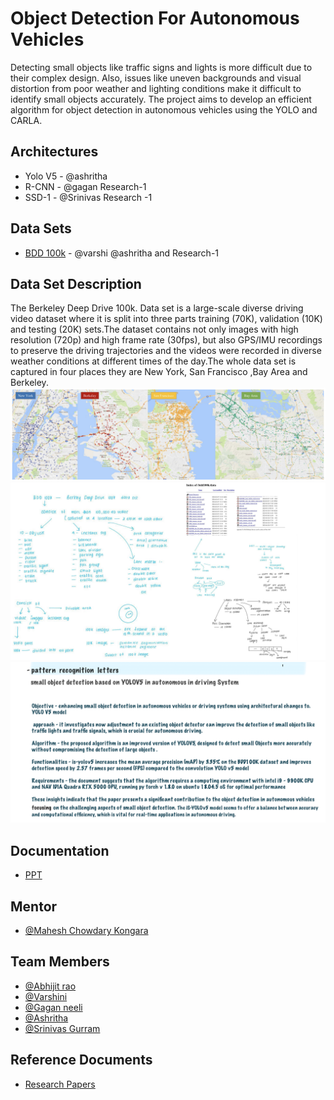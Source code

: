 
# Object Detection For Autonomous Vehicles

Detecting small objects like traffic signs and lights is more difficult due to their complex design. Also, issues like uneven backgrounds and visual distortion from poor weather and lighting conditions make it difficult to identify small objects accurately. The project aims to develop an efficient algorithm for object detection in autonomous vehicles using the YOLO and CARLA.


## Architectures
- Yolo V5 - @ashritha
- R-CNN - @gagan Research-1
- SSD-1 - @Srinivas Research -1
## Data Sets
- [BDD 100k](http://bdd-data.berkeley.edu/) - @varshi @ashritha and Research-1
## Data Set Description
The Berkeley Deep Drive 100k. Data set is a large-scale diverse driving video dataset where it is split into three parts training (70K), validation (10K) and testing (20K) sets.The dataset contains not only images with high resolution (720p) and high frame rate (30fps), but also GPS/IMU recordings to preserve the driving trajectories and the videos were recorded in diverse weather conditions at different times of the day.The whole data set is captured in four  places they are New York, San Francisco ,Bay Area and Berkeley.
![](References/image-1.png)
![](References/BDD_data_set.001.png)
![](References/yolov5.jpeg)
## Documentation

- [PPT](https://github.com/Abhijit7979/Object-Detection-For-Autonomous-Vehicles/blob/main/Documents/Description%20PPT.pdf)


## Mentor
- [@Mahesh Chowdary Kongara](https://www.mahindrauniversity.edu.in/faculty/mahesh-chowdary-kongara/)
## Team Members

- [@Abhijit rao](https://github.com/Abhijit7979)
- [@Varshini](https://github.com/varshinivaddepalli)
- [@Gagan neeli](https://github.com/gaganneeli)
- [@Ashritha](https://github.com/sriashritha0403)
- [@Srinivas Gurram](https://github.com/srinivasgurram6000)

## Reference Documents
- [Research Papers](https://github.com/Abhijit7979/Object-Detection-For-Autonomous-Vehicles/tree/main/Research%20papers)


